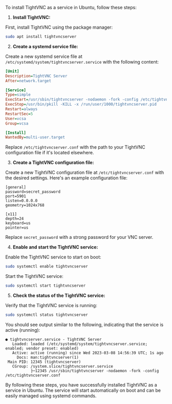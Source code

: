 To install TightVNC as a service in Ubuntu, follow these steps:

1. **Install TightVNC:**

First, install TightVNC using the package manager:

```bash
sudo apt install tightvncserver
```

2. **Create a systemd service file:**

Create a new systemd service file at `/etc/systemd/system/tightvncserver.service` with the following content:

```ini
[Unit]
Description=TightVNC Server
After=network.target

[Service]
Type=simple
ExecStart=/usr/sbin/tightvncserver -nodaemon -fork -config /etc/tightvncserver.conf
ExecStop=/usr/bin/pkill -KILL -x /run/user/1000/tightvncserver.pid
Restart=always
RestartSec=5
User=vcsa
Group=vcsa

[Install]
WantedBy=multi-user.target
```

Replace `/etc/tightvncserver.conf` with the path to your TightVNC configuration file if it's located elsewhere.

3. **Create a TightVNC configuration file:**

Create a new TightVNC configuration file at `/etc/tightvncserver.conf` with the desired settings. Here's an example configuration file:

```
[general]
password=secret_password
port=5901
listen=0.0.0.0
geometry=1024x768

[x11]
depth=24
keyboard=us
pointer=us
```

Replace `secret_password` with a strong password for your VNC server.

4. **Enable and start the TightVNC service:**

Enable the TightVNC service to start on boot:

```bash
sudo systemctl enable tightvncserver
```

Start the TightVNC service:

```bash
sudo systemctl start tightvncserver
```

5. **Check the status of the TightVNC service:**

Verify that the TightVNC service is running:

```bash
sudo systemctl status tightvncserver
```

You should see output similar to the following, indicating that the service is active (running):

```
● tightvncserver.service - TightVNC Server
   Loaded: loaded (/etc/systemd/system/tightvncserver.service; enabled; vendor preset: enabled)
   Active: active (running) since Wed 2023-03-08 14:56:39 UTC; 1s ago
     Docs: man:tightvncserver(1)
 Main PID: 12345 (tightvncserver)
   CGroup: /system.slice/tightvncserver.service
           ├─12345 /usr/sbin/tightvncserver -nodaemon -fork -config /etc/tightvncserver.conf
```

By following these steps, you have successfully installed TightVNC as a service in Ubuntu. The service will start automatically on boot and can be easily managed using systemd commands.
